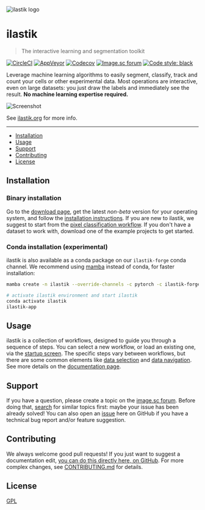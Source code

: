 ![ilastik logo][ilastik-logo]

# ilastik

> The interactive learning and segmentation toolkit

[![CircleCI][circleci-img]][circleci-url]
[![AppVeyor][appveyor-img]][appveyor-url]
[![Codecov][codecov-img]][codecov-url]
[![Image.sc forum][imagesc-img]][imagesc-url]
[![Code style: black][black-img]][black-url]

Leverage machine learning algorithms to easily segment, classify, track and count your cells or other experimental data.
Most operations are interactive, even on large datasets: you just draw the labels and immediately see the result.
**No machine learning expertise required.**

![Screenshot][screenshot]

See [ilastik.org](https://ilastik.org) for more info.

---

* [Installation](#installation)
* [Usage](#usage)
* [Support](#support)
* [Contributing](#contributing)
* [License](#license)

## Installation

### Binary installation

Go to the [download page][download-page], get the latest _non-beta_ version for your operating system, and follow the [installation instructions][how-to-install].
If you are new to ilastik, we suggest to start from the [pixel classification workflow][pixel-classification].
If you don't have a dataset to work with, download one of the example projects to get started.

### Conda installation (experimental)

ilastik is also available as a conda package on our `ilastik-forge` conda channel.
We recommend using [mamba][mamba] instead of conda, for faster installation:

```bash
mamba create -n ilastik --override-channels -c pytorch -c ilastik-forge -c conda-forge ilastik

# activate ilastik environment and start ilastik
conda activate ilastik
ilastik-app
````

## Usage

ilastik is a collection of workflows, designed to guide you through a sequence of steps.
You can select a new workflow, or load an existing one, via the [startup screen][startup].
The specific steps vary between workflows, but there are some common elements like [data selection][data-selection] and [data navigation][data-navigation].
See more details on the [documentation page][documentation].

## Support

If you have a question, please create a topic on the [image.sc forum][imagesc-url].
Before doing that, [search][imagesc-search] for similar topics first: maybe your issue has been already solved!
You can also open an [issue][issues] here on GitHub if you have a technical bug report and/or feature suggestion.

## Contributing

We always welcome good pull requests!
If you just want to suggest a documentation edit, [you can do this directly here, on GitHub][edit-files-on-github].
For more complex changes, see [CONTRIBUTING.md](CONTRIBUTING.md) for details.

## License

[GPL](LICENSE)

[circleci-img]: https://img.shields.io/circleci/build/github/ilastik/ilastik/main?logo=circleci
[circleci-url]: https://app.circleci.com/pipelines/github/ilastik/ilastik?branch=main
[appveyor-img]: https://img.shields.io/appveyor/build/ilastik/ilastik/main?logo=appveyor
[appveyor-url]: https://ci.appveyor.com/project/ilastik/ilastik/branch/main
[codecov-img]: https://img.shields.io/codecov/c/github/ilastik/ilastik/main
[codecov-url]: https://codecov.io/gh/ilastik/ilastik/branch/main
[imagesc-img]: https://img.shields.io/badge/dynamic/json?color=informational&label=forum.image.sc&query=%24.topic_list.tags%5B0%5D.id&suffix=%20topics&url=https%3A%2F%2Fforum.image.sc%2Ftag%2Filastik.json
[imagesc-url]: https://forum.image.sc/tags/ilastik
[black-img]: https://img.shields.io/badge/code%20style-black-black
[black-url]: https://github.com/psf/black
[ilastik-logo]: https://www.ilastik.org/assets/ilastik-logo.png
[screenshot]: https://www.ilastik.org/assets/img/carousel/crop_training1.jpg
[download-page]: https://www.ilastik.org/download.html
[how-to-install]: https://www.ilastik.org/documentation/basics/installation.html
[documentation]: https://www.ilastik.org/documentation/index.html
[pixel-classification]: https://www.ilastik.org/documentation/pixelclassification/pixelclassification
[startup]: https://www.ilastik.org/documentation/basics/startup
[data-selection]: https://www.ilastik.org/documentation/basics/dataselection
[data-navigation]: https://www.ilastik.org/documentation/basics/navigation
[imagesc-search]: https://forum.image.sc/search
[issues]: https://github.com/ilastik/ilastik/issues
[edit-files-on-github]: https://docs.github.com/en/free-pro-team@latest/github/managing-files-in-a-repository/editing-files-in-another-users-repository
[mamba]: https://github.com/mamba-org/mamba
